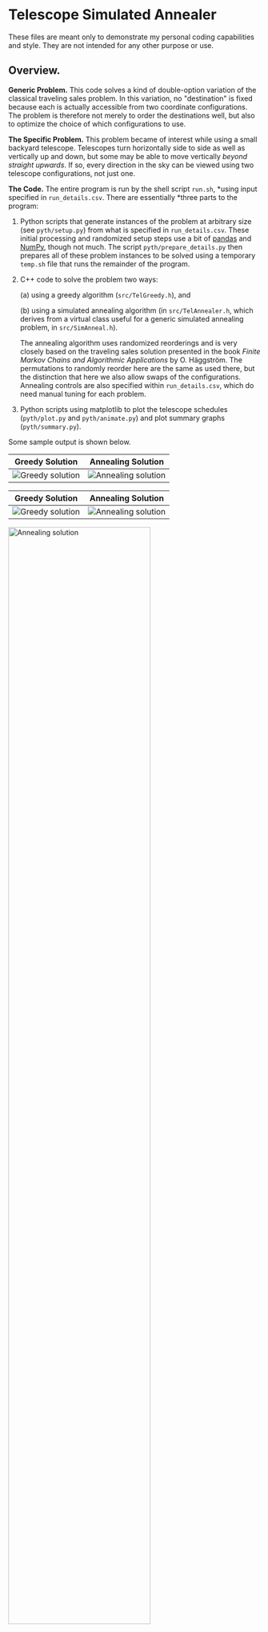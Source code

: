 Telescope Simulated Annealer
============================

These files are meant only to demonstrate my personal coding
capabilities and style.  They are not intended for any other purpose
or use.

Overview.
--------------------------------------------------

**Generic Problem.**
This code solves a kind of double-option variation of the classical
traveling sales problem.  In this variation, no "destination" is fixed
because each is actually accessible from two coordinate
configurations.  The problem is therefore not merely to order the
destinations well, but also to optimize the choice of which
configurations to use.

**The Specific Problem.**
This problem became of interest while using a small backyard
telescope.  Telescopes turn horizontally side to side as well as
vertically up and down, but some may be able to move vertically
*beyond straight upwards*.  If so, every direction in the sky can be
viewed using two telescope configurations, not just one.

**The Code.**
The entire program is run by the shell script `run.sh`, *using input
specified in `run_details.csv`.  There are essentially *three parts to
the program:

1. Python scripts that generate instances of the problem at arbitrary
size (see `pyth/setup.py`) from what is specified in
`run_details.csv`. These initial processing and randomized setup steps
use a bit of [pandas](https://pandas.pydata.org/) and
[NumPy](https://numpy.org/), though not much.  The script
`pyth/prepare_details.py` then prepares all of these problem instances
to be solved using a temporary `temp.sh` file that runs the remainder
of the program.

2. C++ code to solve the problem two ways:

   (a) using a greedy algorithm (`src/TelGreedy.h`), and

   (b) using a simulated annealing algorithm (in `src/TelAnnealer.h`,
   which derives from a virtual class useful for a generic simulated
   annealing problem, in `src/SimAnneal.h`).

   The annealing algorithm uses randomized reorderings and is very
   closely based on the traveling sales solution presented in the book
   *Finite Markov Chains and Algorithmic Applications* by O.
   Häggström.  The permutations to randomly reorder here are the same
   as used there, but the distinction that here we also allow swaps of
   the configurations.  Annealing controls are also specified within
   `run_details.csv`, which do need manual tuning for each problem.

3. Python scripts using matplotlib to plot the telescope schedules
(`pyth/plot.py` and `pyth/animate.py`) and plot summary graphs
(`pyth/summary.py`).

Some sample output is shown below.

| Greedy Solution | Annealing Solution |
| --------------- | ------------------ |
| ![Greedy solution](./output/run-20/greedy-schedule.png) | ![Annealing solution](./output/run-20/simanneal-best-10000000.png)

| Greedy Solution | Annealing Solution |
| --------------- | ------------------ |
| ![Greedy solution](./output/run-40/greedy-schedule.png) | ![Annealing solution](./output/run-40/simanneal-best-15000000.png) |


<img
    style="width:75%; max-width:600px"
    alt="Annealing solution"
    src="./output/run-40/simanneal-animation-faster.png"
/>

Interpret these pictures almost as if looking into the sky.  Each dot
is a desired direction.  The color—orange or blue—indicates which
telescope orientation to use.  (The sole green dot is the starting
location.)

**Distances.** The polar angle position represents horizontal
*telescope rotations and the radial distance represents a spherical
*angle between the telescope and the vertical, straight-up direction.
*(In mathematics, such spherical coordinates are traditionally denoted
*by $\theta$ and $\phi$, respectively.)  Blue points have a positive
*spherical angle, while orange points have a negative spherical angle.
*The formula used to determine distance between two configurations
*$(\theta_1, \phi_1)$ and $(\theta_2, \phi_2)$ is

$$ \max\left\{
    |\phi_1 - \phi_2|,
    \min\begin{pmatrix}
            |\theta_1 - \theta_2|, \\
            |\theta_1 - \theta_2 - 2\pi|, \\
            |\theta_1 - \theta_2 + 2\pi|
    \end{pmatrix}
    \right\} $$

The triple-minimum assumes the telescope can rotate horizontally
beyond $2\pi$ without issue.  The maximum models a telescope that has
two separate hinges for $\theta$ and $\phi$ and can adjust each of
them independently at the same speed.

References.
--------------------------------------------------

- Olle Häggström,
  *Finite Markov Chains and Algorithmic Applications*,
  Cambridge University Press, Cambridge, 2002.

+ J. D. Hunter,
  *Matplotlib: A 2D graphics environment*,
  Computing in Science & Engineering **9** (2007), no. 3, 90–95.
